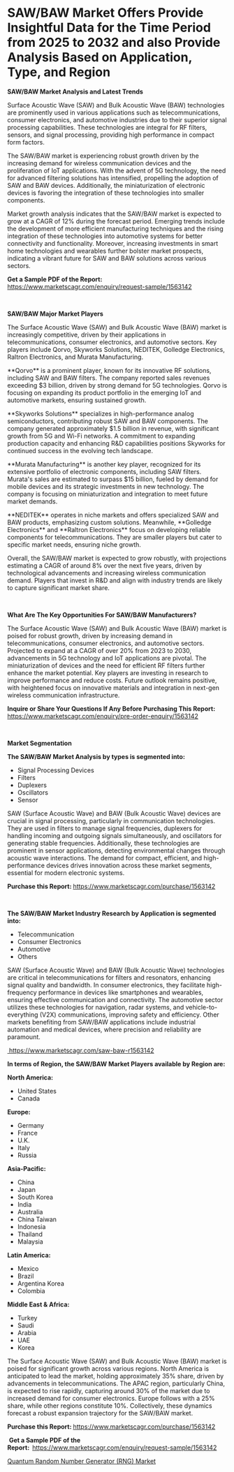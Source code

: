 <p><h1>SAW/BAW Market Offers Provide Insightful Data for the Time Period from 2025 to 2032 and also Provide Analysis Based on Application, Type, and Region</h1></p><p><strong>SAW/BAW Market Analysis and Latest Trends</strong></p>
<p><p>Surface Acoustic Wave (SAW) and Bulk Acoustic Wave (BAW) technologies are prominently used in various applications such as telecommunications, consumer electronics, and automotive industries due to their superior signal processing capabilities. These technologies are integral for RF filters, sensors, and signal processing, providing high performance in compact form factors.</p><p>The SAW/BAW market is experiencing robust growth driven by the increasing demand for wireless communication devices and the proliferation of IoT applications. With the advent of 5G technology, the need for advanced filtering solutions has intensified, propelling the adoption of SAW and BAW devices. Additionally, the miniaturization of electronic devices is favoring the integration of these technologies into smaller components.</p><p>Market growth analysis indicates that the SAW/BAW market is expected to grow at a CAGR of 12% during the forecast period. Emerging trends include the development of more efficient manufacturing techniques and the rising integration of these technologies into automotive systems for better connectivity and functionality. Moreover, increasing investments in smart home technologies and wearables further bolster market prospects, indicating a vibrant future for SAW and BAW solutions across various sectors.</p></p>
<p><strong>Get a Sample PDF of the Report:&nbsp;</strong> <a href="https://www.marketscagr.com/enquiry/request-sample/1563142?utm_campaign=3124&utm_medium=2&utm_source=Github&utm_content=ia&utm_term=06042025&utm_id=sawbaw">https://www.marketscagr.com/enquiry/request-sample/1563142</a></p>
<p>&nbsp;</p>
<p><strong>SAW/BAW Major Market Players</strong></p>
<p><p>The Surface Acoustic Wave (SAW) and Bulk Acoustic Wave (BAW) market is increasingly competitive, driven by their applications in telecommunications, consumer electronics, and automotive sectors. Key players include Qorvo, Skyworks Solutions, NEDITEK, Golledge Electronics, Raltron Electronics, and Murata Manufacturing.</p><p>**Qorvo** is a prominent player, known for its innovative RF solutions, including SAW and BAW filters. The company reported sales revenues exceeding $3 billion, driven by strong demand for 5G technologies. Qorvo is focusing on expanding its product portfolio in the emerging IoT and automotive markets, ensuring sustained growth.</p><p>**Skyworks Solutions** specializes in high-performance analog semiconductors, contributing robust SAW and BAW components. The company generated approximately $1.5 billion in revenue, with significant growth from 5G and Wi-Fi networks. A commitment to expanding production capacity and enhancing R&D capabilities positions Skyworks for continued success in the evolving tech landscape.</p><p>**Murata Manufacturing** is another key player, recognized for its extensive portfolio of electronic components, including SAW filters. Murata's sales are estimated to surpass $15 billion, fueled by demand for mobile devices and its strategic investments in new technology. The company is focusing on miniaturization and integration to meet future market demands.</p><p>**NEDITEK** operates in niche markets and offers specialized SAW and BAW products, emphasizing custom solutions. Meanwhile, **Golledge Electronics** and **Raltron Electronics** focus on developing reliable components for telecommunications. They are smaller players but cater to specific market needs, ensuring niche growth.</p><p>Overall, the SAW/BAW market is expected to grow robustly, with projections estimating a CAGR of around 8% over the next five years, driven by technological advancements and increasing wireless communication demand. Players that invest in R&D and align with industry trends are likely to capture significant market share.</p></p>
<p>&nbsp;</p>
<p><strong>What Are The Key Opportunities For SAW/BAW Manufacturers?</strong></p>
<p><p>The Surface Acoustic Wave (SAW) and Bulk Acoustic Wave (BAW) market is poised for robust growth, driven by increasing demand in telecommunications, consumer electronics, and automotive sectors. Projected to expand at a CAGR of over 20% from 2023 to 2030, advancements in 5G technology and IoT applications are pivotal. The miniaturization of devices and the need for efficient RF filters further enhance the market potential. Key players are investing in research to improve performance and reduce costs. Future outlook remains positive, with heightened focus on innovative materials and integration in next-gen wireless communication infrastructure.</p></p>
<p><strong>Inquire or Share Your Questions If Any Before Purchasing This Report:</strong> <a href="https://www.marketscagr.com/enquiry/pre-order-enquiry/1563142?utm_campaign=3124&utm_medium=2&utm_source=Github&utm_content=ia&utm_term=06042025&utm_id=sawbaw">https://www.marketscagr.com/enquiry/pre-order-enquiry/1563142</a></p>
<p>&nbsp;</p>
<p><strong>Market Segmentation</strong></p>
<p><strong>The SAW/BAW Market Analysis by types is segmented into:</strong></p>
<p><ul><li>Signal Processing Devices</li><li>Filters</li><li>Duplexers</li><li>Oscillators</li><li>Sensor</li></ul></p>
<p><p>SAW (Surface Acoustic Wave) and BAW (Bulk Acoustic Wave) devices are crucial in signal processing, particularly in communication technologies. They are used in filters to manage signal frequencies, duplexers for handling incoming and outgoing signals simultaneously, and oscillators for generating stable frequencies. Additionally, these technologies are prominent in sensor applications, detecting environmental changes through acoustic wave interactions. The demand for compact, efficient, and high-performance devices drives innovation across these market segments, essential for modern electronic systems.</p></p>
<p><strong>Purchase this Report:&nbsp;</strong><a href="https://www.marketscagr.com/purchase/1563142?utm_campaign=3124&utm_medium=2&utm_source=Github&utm_content=ia&utm_term=06042025&utm_id=sawbaw">https://www.marketscagr.com/purchase/1563142</a></p>
<p>&nbsp;</p>
<p><strong>The SAW/BAW Market Industry Research by Application is segmented into:</strong></p>
<p><ul><li>Telecommunication</li><li>Consumer Electronics</li><li>Automotive</li><li>Others</li></ul></p>
<p><p>SAW (Surface Acoustic Wave) and BAW (Bulk Acoustic Wave) technologies are critical in telecommunications for filters and resonators, enhancing signal quality and bandwidth. In consumer electronics, they facilitate high-frequency performance in devices like smartphones and wearables, ensuring effective communication and connectivity. The automotive sector utilizes these technologies for navigation, radar systems, and vehicle-to-everything (V2X) communications, improving safety and efficiency. Other markets benefiting from SAW/BAW applications include industrial automation and medical devices, where precision and reliability are paramount.</p></p>
<p><a href="https://www.marketscagr.com/saw-baw-r1563142?utm_campaign=3124&utm_medium=2&utm_source=Github&utm_content=ia&utm_term=06042025&utm_id=sawbaw">&nbsp;https://www.marketscagr.com/saw-baw-r1563142</a></p>
<p><strong>In terms of Region, the SAW/BAW Market Players available by Region are:</strong></p>
<p>
    <p> <strong> North America: </strong>
        <ul>
            <li>United States</li>
            <li>Canada</li>
        </ul>
        </p> 
    <p> <strong> Europe: </strong>
        <ul>
            <li>Germany</li>
            <li>France</li>
            <li>U.K.</li>
            <li>Italy</li>
            <li>Russia</li>
        </ul>
        </p> 
    <p> <strong> Asia-Pacific: </strong>
        <ul>
            <li>China</li>
            <li>Japan</li>
            <li>South Korea</li>
            <li>India</li>
            <li>Australia</li>
            <li>China Taiwan</li>
            <li>Indonesia</li>
            <li>Thailand</li>
            <li>Malaysia</li>
        </ul>
        </p> 
    <p> <strong> Latin America: </strong>
        <ul>
            <li>Mexico</li>
            <li>Brazil</li>
            <li>Argentina Korea</li>
            <li>Colombia</li>
        </ul>
        </p> 
    <p> <strong> Middle East & Africa: </strong>
        <ul>
            <li>Turkey</li>
            <li>Saudi</li>
            <li>Arabia</li>
            <li>UAE</li>
            <li>Korea</li>
        </ul>
    </p>
    </p>
<p><p>The Surface Acoustic Wave (SAW) and Bulk Acoustic Wave (BAW) market is poised for significant growth across various regions. North America is anticipated to lead the market, holding approximately 35% share, driven by advancements in telecommunications. The APAC region, particularly China, is expected to rise rapidly, capturing around 30% of the market due to increased demand for consumer electronics. Europe follows with a 25% share, while other regions constitute 10%. Collectively, these dynamics forecast a robust expansion trajectory for the SAW/BAW market.</p></p>
<p><strong>Purchase this Report: </strong><a href="https://www.marketscagr.com/purchase/1563142?utm_campaign=3124&utm_medium=2&utm_source=Github&utm_content=ia&utm_term=06042025&utm_id=sawbaw">https://www.marketscagr.com/purchase/1563142</a></p>
<p>&nbsp;<strong>Get a Sample PDF of the Report:&nbsp;&nbsp;</strong><a href="https://www.marketscagr.com/enquiry/request-sample/1563142?utm_campaign=3124&utm_medium=2&utm_source=Github&utm_content=ia&utm_term=06042025&utm_id=sawbaw">https://www.marketscagr.com/enquiry/request-sample/1563142</a></p>
<p><strong></strong></p>
<p><p><a href="https://github.com/rosalinebhakta48/Market-Research-Report-List-1/blob/main/quantum-random-number-generator-rng-market.md?utm_campaign=3124&utm_medium=2&utm_source=Github&utm_content=ia&utm_term=06042025&utm_id=sawbaw">Quantum Random Number Generator (RNG) Market</a></p></p>